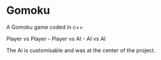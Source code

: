 # Gomoku
A Gomoku game coded in c++

Player vs Player - Player vs AI - AI vs AI

The Ai is customisable and was at the center of the project.
